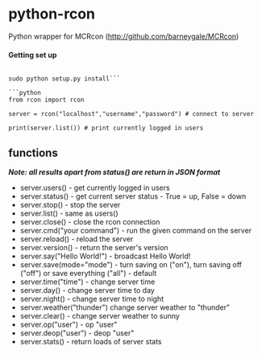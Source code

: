 python-rcon
===========

Python wrapper for MCRcon (http://github.com/barneygale/MCRcon)

#### Getting set up ####
```cd /path/to/python-rcon

sudo python setup.py install```

```python
from rcon import rcon

server = rcon("localhost","username","password") # connect to server

print(server.list()) # print currently logged in users
```

functions
---------
***Note: all results apart from status() are return in JSON format***
* server.users() - get currently logged in users
* server.status() - get current server status - True = up, False = down
* server.stop() - stop the server
* server.list() - same as users()
* server.close() - close the rcon connection
* server.cmd("your command") - run the given command on the server
* server.reload() - reload the server
* server.version() - return the server's version
* server.say("Hello World!") - broadcast Hello World!
* server.save(mode="mode") - turn saving on ("on"), turn saving off ("off") or save everything ("all") - default
* server.time("time") - change server time
* server.day() - change server time to day
* server.night() - change server time to night
* server.weather("thunder") change server weather to "thunder"
* server.clear() - change server weather to sunny
* server.op("user") - op "user"
* server.deop("user") - deop "user"
* server.stats() - return loads of server stats
